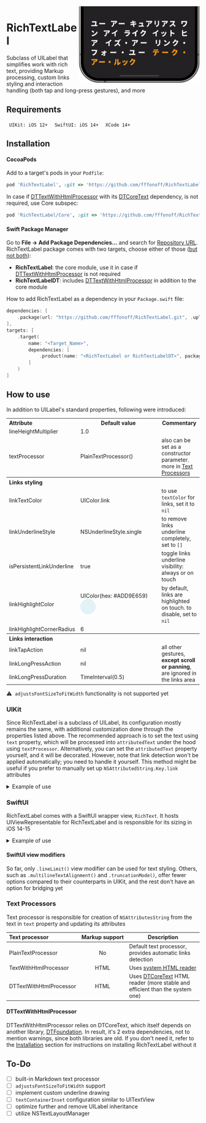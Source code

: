 <img align='right' height=200 src='img/header.gif'>
<!-- MOBO font is used in the header animation, link: https://flopdesign.booth.pm/items/4647262  -->

# RichTextLabel
Subclass of UILabel that simplifies work with rich text, providing Markup processing, custom links styling and interaction handling (both tap and long-press gestures), and more

## Requirements
`‎ UIKit: iOS 12+ ‎` `‎ SwiftUI: iOS 14+ ‎` `‎ XCode 14+ ‎`

## Installation

#### CocoaPods
Add to a target's pods in your `Podfile`:
```ruby
pod 'RichTextLabel', :git => 'https://github.com/fffonoff/RichTextLabel.git', :tag => '0.1.0'
```

In case if [DTTextWithHtmlProcessor](#dttextwithhtmlprocessor) with its [DTCoreText](https://github.com/Cocoanetics/DTCoreText) dependency, is not required, use Core subspec:
```ruby
pod 'RichTextLabel/Core', :git => 'https://github.com/fffonoff/RichTextLabel.git', :tag => '0.1.0'
```

#### Swift Package Manager
Go to **File → Add Package Dependencies…** and search for [Repository URL](https://github.com/fffonoff/RichTextLabel). RichTextLabel package comes with two targets, choose either of those (<ins>but not both</ins>):
- **RichTextLabel**: the core module, use it in case if [DTTextWithHtmlProcessor](#dttextwithhtmlprocessor) is not required
- **RichTextLabelDT**: includes [DTTextWithHtmlProcessor](#dttextwithhtmlprocessor) in addition to the core module

How to add RichTextLabel as a dependency in your `Package.swift` file:
```swift
dependencies: [
    .package(url: "https://github.com/fffonoff/RichTextLabel.git", .upToNextMinor(from: "0.1.0"))
],
targets: [
    .target(
        name: "<Target_Name>",
        dependencies: [
            .product(name: "<RichTextLabel or RichTextLabelDT>", package: "RichTextLabel")
        ]
    )
]
```

## How to use
In addition to UILabel's standard properties, following were introduced:
<table>
    <tr>
        <th align='left'>Attribute</th>
        <th>Default value</th>
        <th>Commentary</th>
    </tr>
    <tr>
        <td>lineHeightMultiplier</td>
        <td>1.0</td>
        <td></td>
    </tr>
    <tr>
        <td>textProcessor</td>
        <td>PlainTextProcessor()</td>
        <td>also can be set as a constructor parameter. more in <a href='#text-processors'>Text Processors</a></td>
    </tr>
    <tr>
        <th align='left' colspan=3>Links styling</th>
    </tr>
    <tr>
        <td>linkTextColor</td>
        <td>UIColor.link</td>
        <td>to use <code>textColor</code> for links, set it to <code>nil</code></td>
    </tr>
    <tr>
        <td>linkUnderlineStyle</td>
        <td>NSUnderlineStyle.single          </td>
        <td>to remove links underline completely, set to <code>[]</code></td>
    </tr>
    <tr>
        <td>isPersistentLinkUnderline</td>
        <td>true</td>
        <td>toggle links underline visibility: always or on touch</td>
    </tr>
    <tr>
        <td>linkHighlightColor</td>
        <td>UIColor(hex: #ADD9E659) <img valign='middle' src='img/highlight.svg'></td>
        <td>by default, links are highlighted on touch. to disable, set to <code>nil</code></td>
    </tr>
    <tr>
        <td>linkHighlightCornerRadius</td>
        <td>6</td>
        <td></td>
    </tr>
    <tr>
        <th align='left' colspan=3>Links interaction</th>
    </tr>
    <tr>
        <td>linkTapAction</td>
        <td>nil</td>
        <td rowspan=3><span>all other gestures, <b>except scroll or panning</b>, are ignored in the links area</span></td>
    </tr>
    <tr>
        <td>linkLongPressAction</td>
        <td>nil</td>
    </tr>
    <tr>
        <td>linkLongPressDuration</td>
        <td>TimeInterval(0.5)</td>
    </tr>
</table>

⚠️  `adjustsFontSizeToFitWidth` functionality is not supported yet

### UIKit
Since RichTextLabel is a subclass of UILabel, its configuration mostly remains the same, with additional customization done through the properties listed above. The recommended approach is to set the text using `text` property, which will be processed into `attributedText` under the hood using `textProcessor`. Alternatively, you can set the `attributedText` property yourself, and it will be decorated. However, note that link detection won't be applied automatically; you need to handle it yourself. This method might be useful if you prefer to manually set up `NSAttributedString.Key.link` attributes

<details>
<summary>Example of use</summary>

```swift
import RichTextLabel

// standard UILabel-like setup
let textLabel = RichTextLabel(textProcessor: TextWithHtmlProcessor()) // textProcessor parameter can be omitted
textLabel.numberOfLines = 0
textLabel.font = .preferredFont(forTextStyle: .body)
textLabel.textColor = .white

// additional configuration using new properties
textLabel.lineHeightMultiplier = 1.15
textLabel.linkTextColor = .systemOrange
textLabel.linkHighlightColor = .lightText
textLabel.isPersistentLinkUnderline = false
textLabel.linkTapAction = { url in
    // link tap handling
}
textLabel.linkLongPressAction = { url in
    // link long-press handling
}

textLabel.text = "Rich text with links: <a href=\"https://github.com/fffonoff/RichTextLabel\">Some link</a>"
```
</details>

### SwiftUI
RichTextLabel comes with a SwiftUI wrapper view, `RichText`. It hosts UIViewRepresentable for RichTextLabel and is responsible for its sizing in iOS 14-15

<details>
<summary>Example of use</summary>

```swift
import RichTextLabel

RichText(
    "Rich text with links: <a href=\"https://github.com/fffonoff/RichTextLabel\">Some link</a>",
    // following parameters all can be omitted
    textProcessor: TextWithHtmlProcessor(),
    configure: { richText in
        richText.font = .systemFont(ofSize: 27)
        richText.textColor = .white
        richText.textAlignment = .justified
        richText.lineHeightMultiplier = 1.25
        richText.linkTextColor = .systemOrange
        richText.linkHighlightColor = .white
        richText.linkUnderlineStyle = []
    },
    linkTapAction: { url in
        // link tap handling
    },
    linkLongPressAction: { url in
        // link long-press handling
    }
)
```
</details>

#### SwiftUI view modifiers
So far, only `.lineLimit()` view modifier can be used for text styling. Others, such as `.multilineTextAlignment()` and `.truncationMode()`, offer fewer options compared to their counterparts in UIKit, and the rest don't have an option for bridging yet

### Text Processors
Text processor is responsible for creation of `NSAttributesString` from the text in `text` property and updating its attributes

| Text processor          | Markup support | Description                                                                                                                |
| :---------------------- | :------------: | -------------------------------------------------------------------------------------------------------------------------- |
| PlainTextProcessor      | No             | Default text processor, provides automatic links detection                                                                 |
| TextWithHtmlProcessor   | HTML           | Uses [system HTML reader](https://developer.apple.com/documentation/foundation/nsattributedstring/1524613-init#discussion) |
| DTTextWithHtmlProcessor | HTML           | Uses [DTCoreText](https://github.com/Cocoanetics/DTCoreText) HTML reader (more stable and efficient than the system one)   |

#### DTTextWithHtmlProcessor
DTTextWithHtmlProcessor relies on DTCoreText, which itself depends on another library, [DTFoundation](https://github.com/Cocoanetics/DTFoundation). In result, it's 2 extra dependencies, not to mention warnings, since both libraries are old. If you don't need it, refer to the [Installation](#installation) section for instructions on installing RichTextLabel without it

## To-Do
- [ ] built-in Markdown text processor
- [ ] `adjustsFontSizeToFitWidth` support
- [ ] implement custom underline drawing
- [ ] `textContainerInset` configuration similar to UITextView
- [ ] optimize further and remove UILabel inheritance
- [ ] utilize NSTextLayoutManager
<!-- - [ ] do something about DTCoreText dependency -->
<!-- - [ ] links highlighting as in Telegram -->
